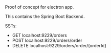 Proof of concept for electron app.

This contains the Spring Boot Backend.

SSTs:

- GET localhost:9229/orders
- POST localhost:9229/orders/order
- DELETE localhost:9229/orders/order/{orderId}